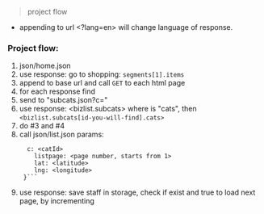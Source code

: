 > project flow

* appending to url <?lang=en> will change language of response.
### Project flow: 
1. json/home.json
2. use response: go to shopping: `segments[1].items`
3. append <link> to base url and call `GET` to each html page
4. for each response find <catId>
5. send <catId> to "subcats.json?c=<catId>"
6. use response: <bizlist.subcats> where <kind> is "cats", then `<bizlist.subcats[id-you-will-find].cats>`
7. do #3 and #4
8. call json/list.json params: 
    ```{
      c: <catId>
        listpage: <page number, starts from 1>
        lat: <latitude>
        lng: <longitude>
     }```
 9. use response: save staff in storage, check if <nextpage> exist and true to load next page, by incrementing <listpage>
